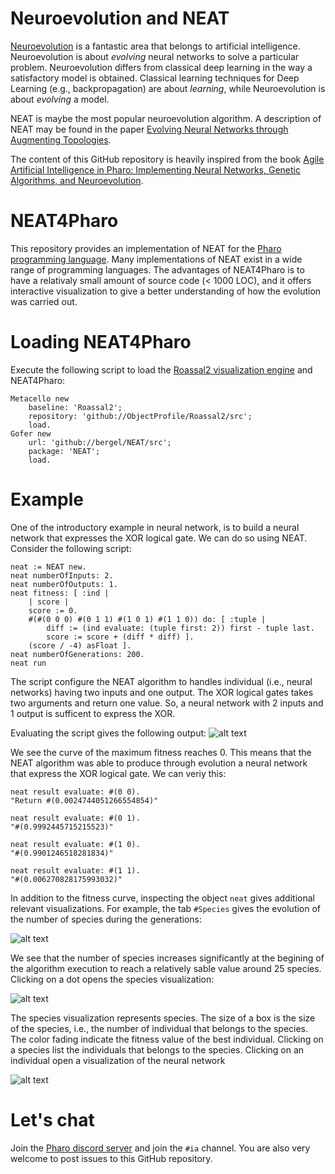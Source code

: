 # Neuroevolution and NEAT

[Neuroevolution](https://en.wikipedia.org/wiki/Neuroevolution) is a fantastic area that belongs to artificial intelligence. Neuroevolution is about _evolving_ neural networks to solve a particular problem. Neuroevolution differs from classical deep learning in the way a satisfactory model is obtained. Classical learning techniques for Deep Learning (e.g., backpropagation) are about _learning_, while Neuroevolution is about _evolving_ a model. 

NEAT is maybe the most popular neuroevolution algorithm. A description of NEAT may be found in the paper [Evolving Neural Networks through Augmenting Topologies](http://nn.cs.utexas.edu/downloads/papers/stanley.ec02.pdf).

The content of this GitHub repository is heavily inspired from the book [Agile Artificial Intelligence in Pharo: Implementing Neural Networks, Genetic Algorithms, and Neuroevolution](https://www.apress.com/gp/book/9781484253830).

# NEAT4Pharo

This repository provides an implementation of NEAT for the [Pharo programming language](http://pharo.org). Many implementations of NEAT exist in a wide range of programming languages. The advantages of NEAT4Pharo is to have a relativaly small amount of source code (< 1000 LOC), and it offers interactive visualization to give a better understanding of how the evolution was carried out. 

# Loading NEAT4Pharo

Execute the following script to load the [Roassal2 visualization engine](https://github.com/ObjectProfile/Roassal2) and NEAT4Pharo:

```Smalltalk
Metacello new
    baseline: 'Roassal2';
    repository: 'github://ObjectProfile/Roassal2/src';
    load.
Gofer new
    url: 'github://bergel/NEAT/src';
    package: 'NEAT';
    load.
```

# Example

One of the introductory example in neural network, is to build a neural network that expresses the XOR logical gate. We can do so using NEAT. Consider the following script:

```Smalltalk
neat := NEAT new.
neat numberOfInputs: 2.
neat numberOfOutputs: 1.
neat fitness: [ :ind | 
	| score |
	score := 0.
	#(#(0 0 0) #(0 1 1) #(1 0 1) #(1 1 0)) do: [ :tuple |
		diff := (ind evaluate: (tuple first: 2)) first - tuple last.
		score := score + (diff * diff) ]. 
	(score / -4) asFloat ].
neat numberOfGenerations: 200.
neat run
```

The script configure the NEAT algorithm to handles individual (i.e., neural networks) having two inputs and one output. The XOR logical gates takes two arguments and return one value. So, a neural network with 2 inputs and 1 output is sufficent to express the XOR.

Evaluating the script gives the following output:
![alt text](images/XOR-example3.png)

We see the curve of the maximum fitness reaches 0. This means that the NEAT algorithm was able to produce through evolution a neural network that express the XOR logical gate. We can veriy this:

```Smalltalk
neat result evaluate: #(0 0).
"Return #(0.0024744051266554854)"

neat result evaluate: #(0 1).
"#(0.9992445715215523)"

neat result evaluate: #(1 0).
"#(0.9901246518281834)"

neat result evaluate: #(1 1).
"#(0.006270828175993032)"
```

In addition to the fitness curve, inspecting the object `neat` gives additional relevant visualizations. For example, the tab `#Species` gives the evolution of the number of species during the generations:

![alt text](images/XOR-Species.png)

We see that the number of species increases significantly at the begining of the algorithm execution to reach a relatively sable value around 25 species. Clicking on a dot opens the species visualization:

![alt text](images/XOR-SpeciesVisualization.png)

The species visualization represents species. The size of a box is the size of the species, i.e., the number of individual that belongs to the species. The color fading indicate the fitness value of the best individual. Clicking on a species list the individuals that belongs to the species. Clicking on an individual open a visualization of the neural network

![alt text](images/XOR-NeuralNetwork.png)

# Let's chat

Join the [Pharo discord server](http://pharo.org/community) and join the `#ia` channel. You are also very welcome to post issues to this GitHub repository.



